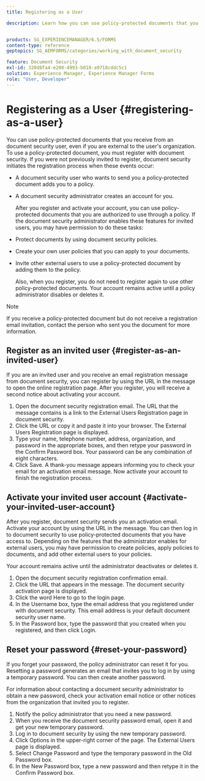 ```yaml
---
title: Registering as a User

description: Learn how you can use policy-protected documents that you receive from an document security user, even if you are external to the user's organization.


products: SG_EXPERIENCEMANAGER/6.5/FORMS
content-type: reference
geptopics: SG_AEMFORMS/categories/working_with_document_security

feature: Document Security
exl-id: 320d8fa4-e200-4993-b018-a9718cddc5c1
solution: Experience Manager, Experience Manager Forms
role: "User, Developer"
---
```

# Registering as a User {#registering-as-a-user}

You can use policy-protected documents that you receive from an document security user, even if you are external to the user's organization. To use a policy-protected document, you must register with document security. If you were not previously invited to register, document security initiates the registration process when these events occur:

* A document security user who wants to send you a policy-protected document adds you to a policy.
* A document security administrator creates an account for you.

  After you register and activate your account, you can use policy-protected documents that you are authorized to use through a policy. If the document security administrator enables these features for invited users, you may have permission to do these tasks:

* Protect documents by using document security policies.
* Create your own user policies that you can apply to your documents.
* Invite other external users to use a policy-protected document by adding them to the policy.

  Also, when you register, you do not need to register again to use other policy-protected documents. Your account remains active until a policy administrator disables or deletes it.

>[!NOTE]
>
>If you receive a policy-protected document but do not receive a registration email invitation, contact the person who sent you the document for more information.

## Register as an invited user {#register-as-an-invited-user}

If you are an invited user and you receive an email registration message from document security, you can register by using the URL in the message to open the online registration page. After you register, you will receive a second notice about activating your account.

1. Open the document security registration email. The URL that the message contains is a link to the External Users Registration page in document security.
1. Click the URL or copy it and paste it into your browser. The External Users Registration page is displayed.
1. Type your name, telephone number, address, organization, and password in the appropriate boxes, and then retype your password in the Confirm Password box. Your password can be any combination of eight characters.
1. Click Save. A thank-you message appears informing you to check your email for an activation email message. Now activate your account to finish the registration process.

## Activate your invited user account {#activate-your-invited-user-account}

After you register, document security sends you an activation email. Activate your account by using the URL in the message. You can then log in to document security to use policy-protected documents that you have access to. Depending on the features that the administrator enables for external users, you may have permission to create policies, apply policies to documents, and add other external users to your policies.

Your account remains active until the administrator deactivates or deletes it.

1. Open the document security registration confirmation email.
1. Click the URL that appears in the message. The document security activation page is displayed.
1. Click the word Here to go to the login page.
1. In the Username box, type the email address that you registered under with document security. This email address is your default document security user name.
1. In the Password box, type the password that you created when you registered, and then click Login.

## Reset your password {#reset-your-password}

If you forget your password, the policy administrator can reset it for you. Resetting a password generates an email that invites you to log in by using a temporary password. You can then create another password.

For information about contacting a document security administrator to obtain a new password, check your activation email notice or other notices from the organization that invited you to register.

1. Notify the policy administrator that you need a new password.
1. When you receive the document security password email, open it and get your new temporary password.
1. Log in to document security by using the new temporary password.
1. Click Options in the upper-right corner of the page. The External Users page is displayed.
1. Select Change Password and type the temporary password in the Old Password box.
1. In the New Password box, type a new password and then retype it in the Confirm Password box.
